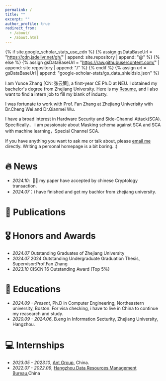 ```yaml
---
permalink: /
title: ""
excerpt: ""
author_profile: true
redirect_from: 
  - /about/
  - /about.html
---
```


{% if site.google_scholar_stats_use_cdn %}
{% assign gsDataBaseUrl = "https://cdn.jsdelivr.net/gh/" | append: site.repository | append: "@" %}
{% else %}
{% assign gsDataBaseUrl = "https://raw.githubusercontent.com/" | append: site.repository | append: "/" %}
{% endif %}
{% assign url = gsDataBaseUrl | append: "google-scholar-stats/gs_data_shieldsio.json" %}

<span class='anchor' id='about-me'></span>

I am Yunce Zhang [CN: 张云策], a first-year CE Ph.D at NEU. I obtained my bachelor's degree from Zhejiang University. Here is my [Resume](./Resume.pdf), and i also want to find a intern job to fill my blank of industy. 

I was fortunate to work with Prof. Fan Zhang at Zhejiang Univerisity with Dr.Cheng Wei and Dr.Qianmei Wu.

I have a broad interest in Hardware Security and Side-Channel Attack(SCA). Specifically， i am passionate about Masking schema against SCA and SCA with machine learning，Special Channel SCA.

If you have anything you want to ask me or talk about, please <a href="mailto:yunce.zhang.sec@gmail.com">email me</a> directly. Writing a personal homepage is a bit boring. :)

# 🔥 News
- *2024.10*: &nbsp;🎉🎉 my paper have accepted by chinese Cryptology transaction. 
- *2024.07*：i have finished and get my bachlor from zhejiang university.
# 📝 Publications 


# 🎖 Honors and Awards
- *2024.07* Outstanding Graduates of Zhejiang University
- *2024.07* 2024 Outstanding Undergraduate Graduation Thesis, Supervisor:Prof.Fan Zhang
- *2023.10* CISCN’16 Outstanding Award (Top 5%)

# 📖 Educations
- *2024.09 - Present*, Ph.D in Computer Engineering, Northeastern university, Boston.
  For visa checking, i have to live in China to continue my reasearch and study.
- *2020.09 - 2024.06*, B.eng in Information Secturity, Zhejiang University, Hangzhou. 

# 💻 Internships
- *2023.05 - 2023.10*, [Ant Group](https://www.antgroup.com/en), China.
- *2022.07 - 2022.09*, [Hangzhou Data Resources Management Bureau](http://www.yuhang.gov.cn/),China
<div style="text-align: center;">
    <div id="clustrmaps-container" style="display: inline-block; width: 500px; height: 500px; max-width: 40%; max-height: 40%; overflow: hidden;">
        <script type="text/javascript" id="clstr_globe" src="//clustrmaps.com/globe.js?d=wi6SNsBW_LHwS4lebdWQaiS19mTE3we2DUkeRPuDSOc"></script>
    </div>
</div>
